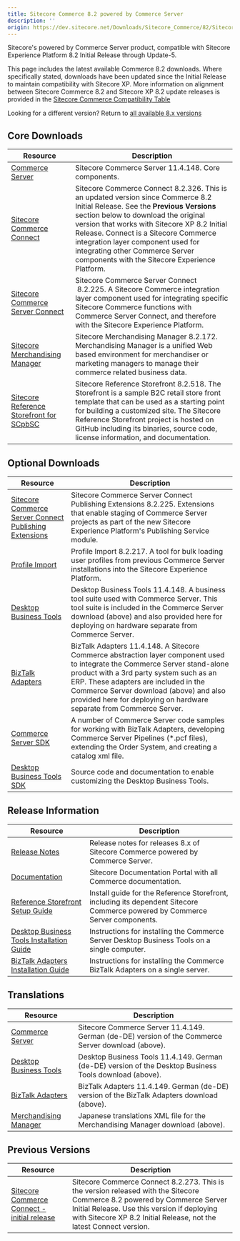 ```yaml
---
title: Sitecore Commerce 8.2 powered by Commerce Server
description: ''
origin: https://dev.sitecore.net/Downloads/Sitecore_Commerce/82/Sitecore_Commerce_82_powered_by_Commerce_Server.aspx
---
```


Sitecore's powered by Commerce Server product, compatible with Sitecore Experience Platform 8.2 Initial Release through Update-5.

This page includes the latest available Commerce 8.2 downloads. Where specifically stated, downloads have been updated since the Initial Release to maintain compatibility with Sitecore XP. More information on alignment between Sitecore Commerce 8.2 and Sitecore XP 8.2 update releases is provided in the [Sitecore Commerce Compatibility Table](https://kb.sitecore.net/articles/316437)

Looking for a different version? Return to [all available 8.x versions](/Downloads/Sitecore_Commerce)

## Core Downloads

 | Resource | Description |
 | --- | --- |
 | [Commerce Server](https://scdp.blob.core.windows.net/downloads/Sitecore%20Commerce/82/Sitecore%20Commerce%2082%20powered%20by%20Commerce%20Server/Secure/CommerceServer-11.4.148.exe) | Sitecore Commerce Server 11.4.148. Core components. |
 | [Sitecore Commerce Connect](https://scdp.blob.core.windows.net/downloads/Sitecore%20Commerce/82/Sitecore%20Commerce%2082%20powered%20by%20Commerce%20Server/Secure/Sitecore%20Commerce%20Connect%208.2.326.zip) | Sitecore Commerce Connect 8.2.326. This is an updated version since Commerce 8.2 Initial Release. See the **Previous Versions** section below to download the original version that works with Sitecore XP 8.2 Initial Release. Connect is a Sitecore Commerce integration layer component used for integrating other Commerce Server components with the Sitecore Experience Platform. |
 | [Sitecore Commerce Server Connect](https://scdp.blob.core.windows.net/downloads/Sitecore%20Commerce/82/Sitecore%20Commerce%2082%20powered%20by%20Commerce%20Server/Secure/Sitecore%20Commerce%20Server%20Connect.8.2.225.update) | Sitecore Commerce Server Connect  8.2.225. A Sitecore Commerce integration layer component used for integrating specific Sitecore Commerce functions with Commerce Server Connect, and therefore with the Sitecore Experience Platform. |
 | [Sitecore Merchandising Manager](https://scdp.blob.core.windows.net/downloads/Sitecore%20Commerce/82/Sitecore%20Commerce%2082%20powered%20by%20Commerce%20Server/Secure/Sitecore%20Merchandising%20Manager.8.2.172.update) | Sitecore Merchandising Manager 8.2.172. Merchandising Manager is a unified Web based environment for merchandiser or marketing managers to manage their commerce related business data. |
 | [Sitecore Reference Storefront for SCpbSC](https://github.com/Sitecore/Reference-Storefront/releases) | Sitecore Reference Storefront 8.2.518. The Storefront is a sample B2C retail store front template that can be used as a starting point for building a customized site. The Sitecore Reference Storefront project is hosted on GitHub including its binaries, source code, license information, and documentation. |

## Optional Downloads

 | Resource | Description |
 | --- | --- |
 | [Sitecore Commerce Server Connect Publishing Extensions](https://scdp.blob.core.windows.net/downloads/Sitecore%20Commerce/82/Sitecore%20Commerce%2082%20powered%20by%20Commerce%20Server/Secure/Sitecore%20Commerce%20Server%20Connect%20Publishing%20Extensions.8.2.225.update) | Sitecore Commerce Server Connect Publishing Extensions 8.2.225. Extensions that enable staging of Commerce Server projects as part of the new Sitecore Experience Platform's Publishing Service module. |
 | [Profile Import](https://scdp.blob.core.windows.net/downloads/Sitecore%20Commerce/82/Sitecore%20Commerce%2082%20powered%20by%20Commerce%20Server/Secure/ProfileImport.8.2.217.zip) | Profile Import 8.2.217. A tool for bulk loading user profiles from previous Commerce Server installations into the Sitecore Experience Platform. |
 | [Desktop Business Tools](https://scdp.blob.core.windows.net/downloads/Sitecore%20Commerce/82/Sitecore%20Commerce%2082%20powered%20by%20Commerce%20Server/Secure/BusinessTools-11.4.148.exe) | Desktop Business Tools 11.4.148. A business tool suite used with Commerce Server. This tool suite is included in the Commerce Server download (above) and also provided here for deploying on hardware separate from Commerce Server. |
 | [BizTalk Adapters](https://scdp.blob.core.windows.net/downloads/Sitecore%20Commerce/82/Sitecore%20Commerce%2082%20powered%20by%20Commerce%20Server/Secure/BTSAdapters-11.4.148.exe) | BizTalk Adapters 11.4.148. A Sitecore Commerce abstraction layer component used to integrate the Commerce Server stand-alone product with a 3rd party system such as an ERP. These adapters are included in the Commerce Server download (above) and also provided here for deploying on hardware separate from Commerce Server. |
 | [Commerce Server SDK](https://marketplace.sitecore.net/Modules/C/Commerce_Server_SDK) | A number of Commerce Server code samples for working with BizTalk Adapters, developing Commerce Server Pipelines (*.pcf files), extending the Order System, and creating a catalog xml file. |
 | [Desktop Business Tools SDK](https://marketplace.sitecore.net/Modules/C/Commerce_Server_Desktop_Business_Tools_SDK) | Source code and documentation to enable customizing the Desktop Business Tools. |

## Release Information

 | Resource | Description |
 | --- | --- |
 | [Release Notes](http://commercesdn.sitecore.net/SCpbCS82/releasenotes/en-us/index.html) | Release notes for releases 8.x of Sitecore Commerce powered by Commerce Server. |
 | [Documentation](https://doc.sitecore.com) | Sitecore Documentation Portal with all Commerce documentation. |
 | [Reference Storefront Setup Guide](http://commercesdn.sitecore.net/SCpbCS82/SCpbCSRefSfGuide/en-us/index.html) | Install guide for the Reference Storefront, including its dependent Sitecore Commerce powered by Commerce Server components. |
 | [Desktop Business Tools Installation Guide](http://commercesdn.sitecore.net/SCpbCS82/SitecoreCommerceDesktopBusinessToolsInstallationGuide/en-us/index_frames.html) | Instructions for installing the Commerce Server Desktop Business Tools on a single computer. |
 | [BizTalk Adapters Installation Guide](http://commercesdn.sitecore.net/SCpbCS82/SitecoreCommerceBizTalkAdaptersInstallationGuide/en-us/index_frames.html) | Instructions for installing the Commerce BizTalk Adapters on a single server. |

## Translations

 | Resource | Description |
 | --- | --- |
 | [Commerce Server](https://scdp.blob.core.windows.net/downloads/Sitecore%20Commerce/82/Sitecore%20Commerce%2082%20powered%20by%20Commerce%20Server/Secure/CommerceServer-11.4.149.exe) | Sitecore Commerce Server 11.4.149. German (de-DE) version of the Commerce Server download (above). |
 | [Desktop Business Tools](https://scdp.blob.core.windows.net/downloads/Sitecore%20Commerce/82/Sitecore%20Commerce%2082%20powered%20by%20Commerce%20Server/Secure/BusinessTools-11.4.149.exe) | Desktop Business Tools 11.4.149. German (de-DE) version of the Desktop Business Tools download (above). |
 | [BizTalk Adapters](https://scdp.blob.core.windows.net/downloads/Sitecore%20Commerce/82/Sitecore%20Commerce%2082%20powered%20by%20Commerce%20Server/Secure/BTSAdapters-11.4.149.exe) | BizTalk Adapters 11.4.149. German (de-DE) version of the BizTalk Adapters download (above). |
 | [Merchandising Manager](https://scdp.blob.core.windows.net/downloads/Sitecore%20Commerce/82/Sitecore%20Commerce%2082%20powered%20by%20Commerce%20Server/Secure/Merchandising_Manager_ja-JP.XML) | Japanese translations XML file for the Merchandising Manager download (above). |

## Previous Versions

 | Resource | Description |
 | --- | --- |
 | [Sitecore Commerce Connect - initial release](https://sitecoredev.azureedge.net#) | Sitecore Commerce Connect 8.2.273. This is the version released with the Sitecore Commerce 8.2 powered by Commerce Server Initial Release. Use this version if deploying with Sitecore XP 8.2 Initial Release, not the latest Connect version. |